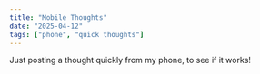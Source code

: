 ```yaml
---
title: "Mobile Thoughts"
date: "2025-04-12"
tags: ["phone", "quick thoughts"]
---
```


Just posting a thought quickly from my phone, to see if it works!